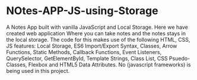 # NOtes-APP-JS-using-Storage
A Notes App built with vanilla JavaScript and Local Storage.
Here we have created web application  Where you can take notes and the notes stays in the local storage.
The code for this makes use of the following HTML, CSS, JS features: Local Storage, ES6 Import/Export Syntax, Classes, Arrow Functions, Static Methods, Callback Functions, Event Listeners, QuerySelector, GetElementById, Template Strings, Class List, CSS Psuedo-Classes, Flexbox and HTML5 Data Attributes.
No (javascript frameworks) is being used in this project.
